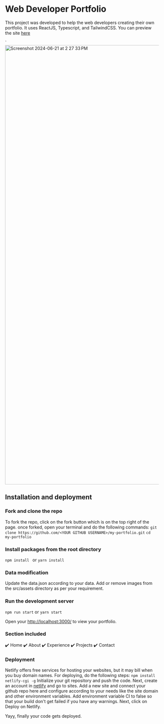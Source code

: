 # Web Developer Portfolio

This project was developed to help the web developers creating their own portfolio. It uses ReactJS, Typescript, and TailwindCSS.
You can preview the site [here](https://sravyavulisetty.netlify.app/)

`<img width="1435" alt="Screenshot 2024-06-21 at 2 27 33 PM" src="https://github.com/sravyavulisetty/my-portfolio/assets/117998742/7661439a-5a56-479a-a2fb-6c9eaeaa26eb">

## Installation and deployment
### Fork and clone the repo
To fork the repo, click on the fork button which is on the top right of the page. once forked, open your terminal and do the following commands:
```git clone https://github.com/<YOUR GITHUB USERNAME>/my-portfolio.git```
```cd my-portfolio```

### Install packages from the root directory

```npm install ```
or
```yarn install ```

### Data modification
Update the data.json according to your data.
Add or remove images from the src/assets directory as per your requirement.

### Run the development server
```npm run start```
or
```yarn start```

Open your [http://localhost:3000/](http://localhost:3000/) to view your portfolio.

### Section included
✔️ Home
✔️ About
✔️ Experience
✔️ Projects
✔️ Contact

### Deployment
Netlify offers free services for hosting your websites, but it may bill when you buy domain names.
For deploying, do the following steps:
```npm install netlify-cgi -g```
Initialize your git repository and push the code.
Next, create an account in [netlify](https://www.netlify.com/) and go to sites. Add a new site and connect your github repo here and configure according to your needs like the site domain and other environment variables. Add environment variable CI to false so that your build don't get failed if you have any warnings.
Next, click on Deploy on Netlify.

Yayy, finally your code gets deployed.
